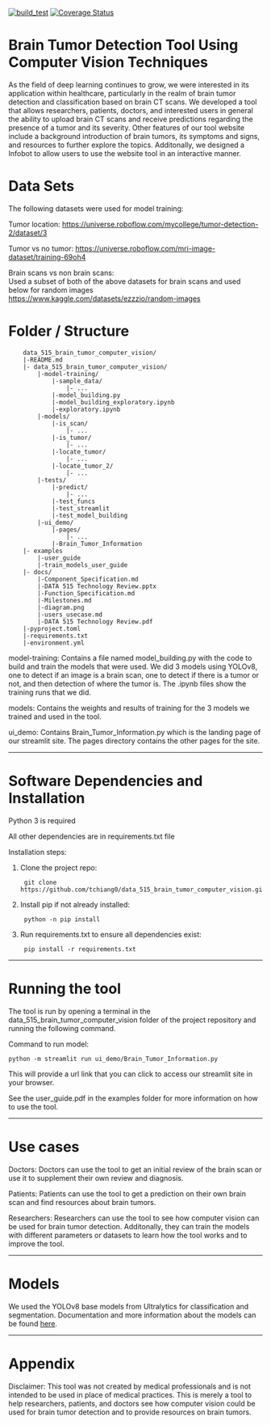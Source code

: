 [![build_test](https://github.com/tchiang0/data_515_brain_tumor_computer_vision/actions/workflows/build_test.yml/badge.svg)](https://github.com/tchiang0/data_515_brain_tumor_computer_vision/actions/workflows/build_test.yml)
[![Coverage Status](https://coveralls.io/repos/github/tchiang0/data_515_brain_tumor_computer_vision/badge.svg?branch=main)](https://coveralls.io/github/tchiang0/data_515_brain_tumor_computer_vision?branch=main)

Brain Tumor Detection Tool Using Computer Vision Techniques
====================
As the field of deep learning continues to grow, we were interested in its application within healthcare, particularly in the realm of brain tumor detection and classification based on brain CT scans. We developed a tool that allows researchers, patients, doctors, and interested users in general the ability to upload brain CT scans and receive predictions regarding the presence of a tumor and its severity. Other features of our tool website include a background introduction of brain tumors, its symptoms and signs, and resources to further explore the topics. Additonally, we designed a Infobot to allow users to use the website tool in an interactive manner.


Data Sets
====================
The following datasets were used for model training:

Tumor location:
https://universe.roboflow.com/mycollege/tumor-detection-2/dataset/3

Tumor vs no tumor:
https://universe.roboflow.com/mri-image-dataset/training-69oh4

Brain scans vs non brain scans: <br>
Used a subset of both of the above datasets for brain scans and used below for random images
https://www.kaggle.com/datasets/ezzzio/random-images


Folder / Structure
====================

        data_515_brain_tumor_computer_vision/
        |-README.md
        |- data_515_brain_tumor_computer_vision/
            |-model-training/
                |-sample_data/
                    |- ...
                |-model_building.py
                |-model_building_exploratory.ipynb
                |-exploratory.ipynb
            |-models/
                |-is_scan/
                    |- ...
                |-is_tumor/
                    |- ...
                |-locate_tumor/
                    |- ...
                |-locate_tumor_2/
                    |- ...
            |-tests/
                |-predict/
                    |- ...
                |-test_funcs
                |-test_streamlit
                |-test_model_building
            |-ui_demo/
                |-pages/
                    |- ...
                |-Brain_Tumor_Information
        |- examples
            |-user_guide
            |-train_models_user_guide
        |- docs/
            |-Component_Specification.md
            |-DATA 515 Technology Review.pptx
            |-Function_Specification.md
            |-Milestones.md
            |-diagram.png
            |-users_usecase.md
            |-DATA 515 Technology Review.pdf
        |-pyproject.toml
        |-requirements.txt
        |-environment.yml



model-training: Contains a file named model_building.py with the code to build and train the models that were used. We did 3 models using YOLOv8, one to detect if an image is a brain scan, one to detect if there is a tumor or not, and then detection of where the tumor is. The .ipynb files show the training runs that we did.

models: Contains the weights and results of training for the 3 models we trained and used in the tool.

ui_demo: Contains Brain_Tumor_Information.py which is the landing page of our streamlit site. The pages directory contains the other pages for the site.


------------------

Software Dependencies and Installation
====================
Python 3 is required

All other dependencies are in requirements.txt file

Installation steps:

1. Clone the project repo:

        git clone https://github.com/tchiang0/data_515_brain_tumor_computer_vision.git

2. Install pip if not already installed:

        python -n pip install

3. Run requirements.txt to ensure all dependencies exist:

        pip install -r requirements.txt

--------------------
Running the tool
====================
The tool is run by opening a terminal in the data_515_brain_tumor_computer_vision folder of the project repository and running the following command.

Command to run model:

    python -m streamlit run ui_demo/Brain_Tumor_Information.py

This will provide a url link that you can click to access our streamlit site in your browser.

See the user_guide.pdf in the examples folder for more information on how to use the tool.

--------------------



Use cases
====================
Doctors: Doctors can use the tool to get an initial review of the brain scan or use it to supplement their own review and diagnosis.

Patients: Patients can use the tool to get a prediction on their own brain scan and find resources about brain tumors.


Researchers: Researchers can use the tool to see how computer vision can be used for brain tumor detection. Additonally, they can train the models with different parameters or datasets to learn how the tool works and to improve the tool.


----------------------


Models
======================
We used the YOLOv8 base models from Ultralytics for classification and segmentation. Documentation and more information about the models can be found [here](https://docs.ultralytics.com/).



----------------------

Appendix
====================
Disclaimer: This tool was not created by medical professionals and is not intended to be used in place of medical practices. This is merely a tool to help researchers, patients, and doctors see how computer vision could be used for brain tumor detection and to provide resources on brain tumors.
